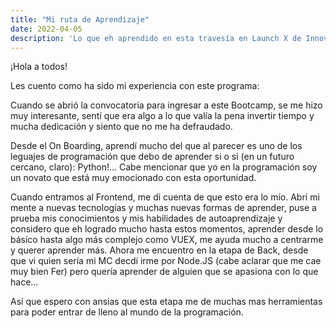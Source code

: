 ```yaml
---
title: "Mi ruta de Aprendizaje"
date: 2022-04-05
description: 'Lo que eh aprendido en esta travesía en Launch X de Innovacción Virtual'
---
```


¡Hola a todos!

Les cuento como ha sido mi experiencia con este programa:

Cuando se abrió la convocatoria para ingresar a este Bootcamp, se me hizo muy interesante, sentí que era algo a lo que valía la pena invertir tiempo y mucha dedicación y siento que no me ha defraudado.

Desde el On Boarding, aprendí mucho del que al parecer es uno de los leguajes de programación que debo de aprender si o si (en un futuro cercano, claro): Python!... Cabe mencionar que yo en la programación soy un novato que está muy emocionado con esta oportunidad.

Cuando entramos al Frontend, me di cuenta de que esto era lo mío. Abrí mi mente a nuevas tecnologías y muchas nuevas formas de aprender, puse a prueba mis conocimientos y mis habilidades de autoaprendizaje y considero que eh logrado mucho hasta estos momentos, aprender desde lo básico hasta algo más complejo como VUEX, me ayuda mucho a centrarme y querer aprender más.
Ahora me encuentro en la etapa de Back, desde que vi quien sería mi MC decdí irme por Node.JS (cabe aclarar que me cae muy bien Fer) pero quería aprender de alguien que se apasiona con lo que hace...

Así que espero con ansias que esta etapa me de muchas mas herramientas para poder entrar de lleno al mundo de la programación.
